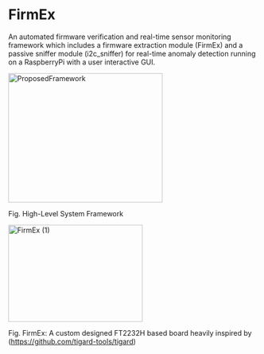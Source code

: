 # FirmEx
An automated firmware verification and real-time sensor monitoring framework which includes a firmware extraction module (FirmEx) and a passive sniffer module (i2c_sniffer) for real-time anomaly detection running on a RaspberryPi with a user interactive GUI.

<img width="310" height="260" alt="ProposedFramework" src="https://github.com/user-attachments/assets/0878f189-bd0e-4529-9299-ebbcf128aa7b" />

Fig. High-Level System Framework

<img width="270" height="195" alt="FirmEx (1)" src="https://github.com/user-attachments/assets/a7b2ec58-8380-44ff-bfe5-443155853b0a" />

Fig. FirmEx: A custom designed FT2232H based board heavily inspired by (https://github.com/tigard-tools/tigard)


